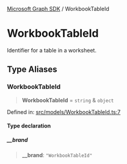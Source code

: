 [Microsoft Graph SDK](README.md) / WorkbookTableId

# WorkbookTableId

Identifier for a table in a worksheet.

## Type Aliases

### WorkbookTableId

> **WorkbookTableId** = `string` & `object`

Defined in: [src/models/WorkbookTableId.ts:7](https://github.com/Future-Secure-AI/microsoft-graph/blob/main/src/models/WorkbookTableId.ts#L7)

#### Type declaration

##### \_\_brand

> **\_\_brand**: `"WorkbookTableId"`
